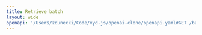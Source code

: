 ```yaml
---
title: Retrieve batch
layout: wide
openapi: '/Users/zdunecki/Code/xyd-js/openai-clone/openapi.yaml#GET /batches/{batch_id}'
---
```


